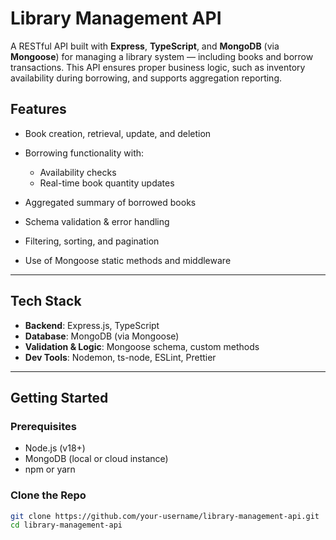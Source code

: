 # Library Management API

A RESTful API built with **Express**, **TypeScript**, and **MongoDB** (via **Mongoose**) for managing a library system — including books and borrow transactions. This API ensures proper business logic, such as inventory availability during borrowing, and supports aggregation reporting.

## Features

* Book creation, retrieval, update, and deletion
* Borrowing functionality with:

  * Availability checks
  * Real-time book quantity updates
* Aggregated summary of borrowed books
* Schema validation & error handling
* Filtering, sorting, and pagination
* Use of Mongoose static methods and middleware

---

## Tech Stack

* **Backend**: Express.js, TypeScript
* **Database**: MongoDB (via Mongoose)
* **Validation & Logic**: Mongoose schema, custom methods
* **Dev Tools**: Nodemon, ts-node, ESLint, Prettier

---

## Getting Started

### Prerequisites

* Node.js (v18+)
* MongoDB (local or cloud instance)
* npm or yarn

### Clone the Repo

```bash
git clone https://github.com/your-username/library-management-api.git
cd library-management-api
```
